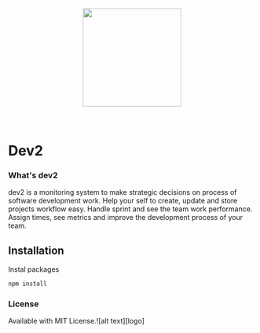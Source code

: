 
<p align="center">
  <br>
    <img height="200" src="https://image.ibb.co/dKzp3y/Logo.png" />
  <br>
  <br>
  <br>
</p>

# Dev2

### What's dev2

dev2 is a monitoring system to make strategic decisions on process of software development work.
Help your self to create, update and store projects workflow easy. 
Handle sprint and see the team work performance.
Assign times, see metrics and improve the development process of your team.

## Installation
Instal packages 

```js
npm install
```

### License
Available with MIT License.![alt text][logo]
